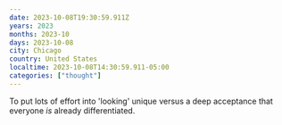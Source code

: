 ```yaml
---
date: 2023-10-08T19:30:59.911Z
years: 2023
months: 2023-10
days: 2023-10-08
city: Chicago
country: United States
localtime: 2023-10-08T14:30:59.911-05:00
categories: ["thought"]
---
```

To put lots of effort into 'looking' unique versus a deep acceptance that everyone *is* already differentiated.
